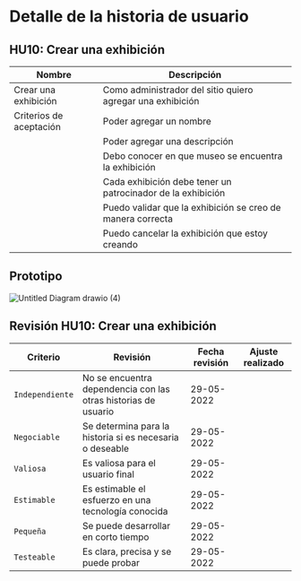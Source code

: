 # Detalle de la historia de usuario

## HU10: Crear una exhibición	

| Nombre                         | Descripción                                                                                          |
| ------------------------------ | ---------------------------------------------------------------------------------------------------- |
| Crear una exhibición	 | Como administrador del sitio quiero agregar una exhibición |
| Criterios de aceptación        | Poder agregar un nombre|
|                                | Poder agregar una descripción|
|                                | Debo conocer en que museo se encuentra la exhibición|                                                                                        
|                                | Cada exhibición debe tener un patrocinador de la exhibición|
|                                | Puedo validar que la exhibición se creo de manera correcta|
|                                | Puedo cancelar la exhibición que estoy creando|                                                       

## Prototipo
![Untitled Diagram drawio (4)](https://user-images.githubusercontent.com/99063478/168056078-08922ada-d819-41f4-8c51-7db19955fc10.png)


## Revisión HU10: Crear una exhibición

| Criterio        | Revisión | Fecha revisión | Ajuste realizado |
| --------------- | -------- | -------------- | ---------------- |
| `Independiente` |No se encuentra dependencia con las otras historias de usuario |29-05-2022                |                  |
| `Negociable`    |Se determina para la historia si es necesaria o deseable       |29-05-2022                |                  |
| `Valiosa`       |Es valiosa para el usuario final       |29-05-2022                |                  |
| `Estimable`     |Es estimable el esfuerzo en una tecnología conocida      |29-05-2022                |                  |
| `Pequeña`       |Se puede desarrollar en corto tiempo       |29-05-2022                |                  |
| `Testeable`     | Es clara, precisa y se puede probar       |29-05-2022                |                  |